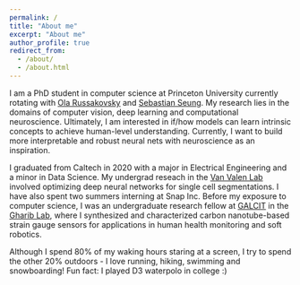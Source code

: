 ```yaml
---
permalink: /
title: "About me"
excerpt: "About me"
author_profile: true
redirect_from: 
  - /about/
  - /about.html
---
```


I am a PhD student in computer science at Princeton University currently rotating with [Ola Russakovsky](https://www.cs.princeton.edu/~olgarus/) and [Sebastian Seung](https://seunglab.org/). My research lies in the domains of computer vision, deep learning and computational neuroscience. Ultimately, I am interested in if/how models can learn intrinsic concepts to achieve human-level understanding. Currently, I want to build more interpretable and robust neural nets with neuroscience as an inspiration. 

I graduated from Caltech in 2020 with a major in Electrical Engineering and a minor in Data Science. My undergrad reseach in the [Van Valen Lab](http://www.vanvalen.caltech.edu/) involved optimizing deep neural networks for single cell segmentations. I have also spent two summers interning at Snap Inc. Before my exposure to computer science, I was an undergraduate research fellow at [GALCIT](https://galcit.caltech.edu/) in the [Gharib Lab](https://www.gharib.caltech.edu/), where I synthesized and characterized carbon nanotube-based strain gauge sensors for applications in human health monitoring and soft robotics.

Although I spend 80% of my waking hours staring at a screen, I try to spend the other 20% outdoors - I love running, hiking, swimming and snowboarding! Fun fact: I played D3 waterpolo in college :) 


